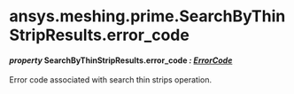 <a id="ansys-meshing-prime-searchbythinstripresults-error-code"></a>

# ansys.meshing.prime.SearchByThinStripResults.error_code

<a id="ansys.meshing.prime.SearchByThinStripResults.error_code"></a>

#### *property* SearchByThinStripResults.error_code *: [ErrorCode](ansys.meshing.prime.ErrorCode.md#ansys.meshing.prime.ErrorCode)*

Error code associated with search thin strips operation.

<!-- !! processed by numpydoc !! -->

